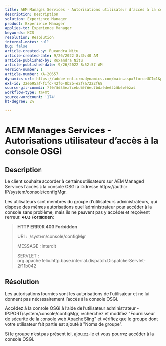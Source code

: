 ```yaml
---
title: AEM Manages Services - Autorisations utilisateur d’accès à la console OSGi
description: Description
solution: Experience Manager
product: Experience Manager
applies-to: Experience Manager
keywords: KCS
resolution: Resolution
internal-notes: null
bug: false
article-created-by: Ruxandra Nitu
article-created-date: 9/26/2022 8:30:40 AM
article-published-by: Ruxandra Nitu
article-published-date: 9/26/2022 8:52:57 AM
version-number: 1
article-number: KA-20657
dynamics-url: https://adobe-ent.crm.dynamics.com/main.aspx?forceUCI=1&pagetype=entityrecord&etn=knowledgearticle&id=0a46467f-753d-ed11-9db1-002248086a73
exl-id: 32e695af-f1fd-42f6-8b2b-e2f7a7222f68
source-git-commit: 7f0f5035ea7cebd60f6ec7bda9de6225b6c602a4
workflow-type: tm+mt
source-wordcount: '174'
ht-degree: 2%

---
```


# AEM Manages Services - Autorisations utilisateur d’accès à la console OSGi

## Description


Le client souhaite accorder à certains utilisateurs sur AEM Managed Services l’accès à la console OSGi à l’adresse https://author IP/system/console/configMgr.

Les utilisateurs sont membres du groupe d’utilisateurs administrateurs, qui dispose des mêmes autorisations que l’administrateur pour accéder à la console sans problème, mais ils ne peuvent pas y accéder et reçoivent l’erreur. <b>403 Forbidden</b>:


> <b>HTTP ERROR 403 Forbidden</b>
> 
> URI :  /system/console/configMgr
> 
> MESSAGE : Interdit
> 
> SERVLET : org.apache.felix.http.base.internal.dispatch.DispatcherServlet-2f11b042



## Résolution




Les autorisations fournies sont les autorisations de l’utilisateur et ne lui donnent pas nécessairement l’accès à la console OSGi.

Accédez à la console OSGi à l’aide de l’utilisateur administrateur - IP:PORT/system/console/configMgr, recherchez et modifiez &quot;Fournisseur de sécurité de la console web Apache Sling&quot; et vérifiez que le groupe dont votre utilisateur fait partie est ajouté à &quot;Noms de groupe&quot;.

Si le groupe n’est pas présent ici, ajoutez-le et vous pourrez accéder à la console OSGi.
